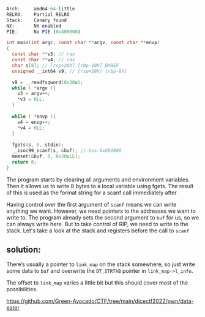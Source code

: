 ```R
Arch:     amd64-64-little
RELRO:    Partial RELRO
Stack:    Canary found
NX:       NX enabled
PIE:      No PIE (0x400000)
```
```C
int main(int argc, const char **argv, const char **envp)
{
  const char **v3; // rax
  const char **v4; // rax
  char s[8]; // [rsp+20h] [rbp-10h] BYREF
  unsigned __int64 v9; // [rsp+28h] [rbp-8h]

  v9 = __readfsqword(0x28u);
  while ( *argv ){
    v3 = argv++;
    *v3 = 0LL;
  }
  
  while ( *envp ){
    v4 = envp++;
    *v4 = 0LL;
  }
  
  fgets(s, 8, stdin);
  __isoc99_scanf(s, &buf); //.bss:0x601080
  memset(&buf, 0, 0x20uLL);
  return 0;
}
```
The program starts by clearing all arguments and environment variables.
Then it allows us to write 8 bytes to a local variable using fgets.
The result of this is used as the format string for a scanf call immediately after

Having control over the first argument of `scanf` means we can write anything we want. However, we need pointers to the addresses we want to write to. The program already sets the second argument to `buf` for us, so we can always write here. But to take control of RIP, we need to write to the stack. Let's take a look at the stack and registers before the call to `scanf`


## solution:
There’s usually a pointer to `link_map` on the stack somewhere, so just write some data to `buf` and overwrite the `DT_STRTAB` pointer in `link_map->l_info`.

The offset to `link_map` varies a little bit but this should cover most of the possibilities.

https://github.com/Green-Avocado/CTF/tree/main/dicectf2022/pwn/data-eater
